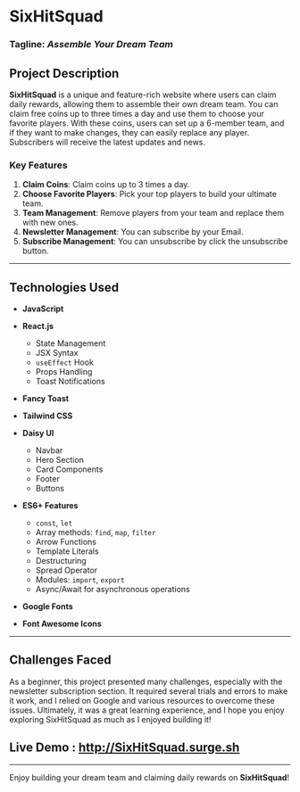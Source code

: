 # SixHitSquad

### Tagline: *Assemble Your Dream Team*

## Project Description

**SixHitSquad** is a unique and feature-rich website where users can claim daily rewards, allowing them to assemble their own dream team. You can claim free coins up to three times a day and use them to choose your favorite players. With these coins, users can set up a 6-member team, and if they want to make changes, they can easily replace any player. Subscribers will receive the latest updates and news.

### Key Features

1. **Claim Coins**: Claim coins up to 3 times a day.
2. **Choose Favorite Players**: Pick your top players to build your ultimate team.
3. **Team Management**: Remove players from your team and replace them with new ones.
4. **Newsletter Management**: You can subscribe by your Email.
5. **Subscribe Management**: You can unsubscribe by click the unsubscribe button.

---

## Technologies Used

- **JavaScript**
- **React.js**  
   - State Management
   - JSX Syntax
   - `useEffect` Hook
   - Props Handling
   - Toast Notifications

- **Fancy Toast**
- **Tailwind CSS**
- **Daisy UI**  
   - Navbar
   - Hero Section
   - Card Components
   - Footer
   - Buttons

- **ES6+ Features**  
   - `const`, `let`
   - Array methods: `find`, `map`, `filter`
   - Arrow Functions
   - Template Literals
   - Destructuring
   - Spread Operator
   - Modules: `import`, `export`
   - Async/Await for asynchronous operations

- **Google Fonts**
- **Font Awesome Icons**

---

## Challenges Faced

As a beginner, this project presented many challenges, especially with the newsletter subscription section. It required several trials and errors to make it work, and I relied on Google and various resources to overcome these issues. Ultimately, it was a great learning experience, and I hope you enjoy exploring SixHitSquad as much as I enjoyed building it!

## Live Demo : http://SixHitSquad.surge.sh



---

Enjoy building your dream team and claiming daily rewards on **SixHitSquad**!
